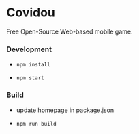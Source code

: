 # Covidou

Free Open-Source Web-based mobile game.

### Development

* `npm install`

* `npm start`

### Build

* update homepage in package.json

* `npm run build`
